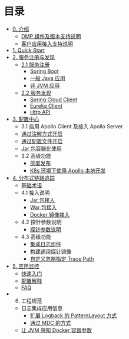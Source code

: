 # 目录
- [0. 介绍](README.md)
  - [DMP 组件及版本支持说明](DMP-version.md)
  - [客户应用接入支持说明](Support-Lists.md)
- [1. Quick Start](quick-start/README.md) 
- [2. 服务注册与发现](eureka/README.md)
  - [2.1 服务注册](eureka/register.md) 
	  - [Spring Boot](eureka/springboot.md)
	  - [一般 Java 应用](eureka/jvm.md)
	  - [非 JVM 应用](eureka/non_jvm.md)
  - [2.2 服务发现](eureka/discovey.md)
	  - [Spring Cloud Client](eureka/spring-cloud-client.md)
	  - [Eureka Client](eureka/eureka-client.md)
	  - [Http API](eureka/api.md)
- [3. 配置中心](apollo/README.md)
  - 3.1 启用 Apollo Client 及接入 Apollo Server
  - [通过注解方式开启](apollo/annotation.md)
  - [通过配置文件开启](apollo/bootstrap.md)
  - [Jar 包容器化使用](apollo/docker.md)
  - 3.2 高级功能
    - [灰度发布](apollo/Apollo-GrayRule.md)
    - [K8s 环境下使用 Apollo 本地开发](apollo/Apollo-ConfigSerivce-In-Docker-k8s.md)
- [4. 分布式链路追踪](skywalking/README.md)
  - [基础术语](skywalking/base.md)
  - 4.1 接入说明
    - [Jar 包接入](skywalking/jar.md)
    - [War 包接入](skywalking/war.md)
    - [Docker 镜像接入](skywalking/docker.md)
  - 4.2 探针参数说明
    - [探针参数说明](skywalking/agent-settings.md)
  - 4.3 高级功能
    - [集成日志组件](skywalking/integration-log4j.md)
    - [构建通用探针镜像](skywalking/common-agent-image.md)
    - [自定义忽略指定 Trace Path](skywalking/trace-ignore.md)
- [5. 应用监控](ac-collector/README.md)
  - [快速入门](ac-collector/QuickStart.md)
  - [配置解释](ac-collector/config/README.md)
  - [FAQ](ac-collector/FAQ.md)
- 6. 工程规范
  - 日志集成应用信息
    - [扩展 Logback 的 PatternLayout 方式](spec/patternLayout.md)
    - [通过 MDC 的方式](spec/MDC.md)
  - [让 JVM 感知 Docker 容器参数](spec/jvm-docker.md)